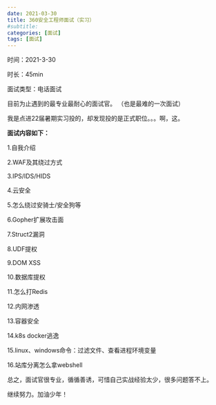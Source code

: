```yaml
---
date: 2021-03-30
title: 360安全工程师面试（实习）
#subtitle: 
categories: [面试]
tags: [面试]
---
```


  时间：2021-3-30 

  时长：45min 

  面试类型：电话面试 

  目前为止遇到的最专业最耐心的面试官。 （也是最难的一次面试）

  我是点进22届暑期实习投的，却发现投的是正式职位。。。啊，这。 

  **面试内容如下：** 

  1.自我介绍 

  2.WAF及其绕过方式 

  3.IPS/IDS/HIDS 

  4.云安全 

  5.怎么绕过安骑士/安全狗等 

  6.Gopher扩展攻击面 

  7.Struct2漏洞 

  8.UDF提权 

  9.DOM XSS 

  10.数据库提权 

  11.怎么打Redis 

  12.内网渗透 

  13.容器安全 

  14.k8s docker逃逸 

  15.linux、windows命令：过滤文件、查看进程环境变量 

  16.站库分离怎么拿webshell 

  总之，面试官很专业，循循善诱，可惜自己实战经验太少，很多问题答不上。 

  继续努力。加油少年！
